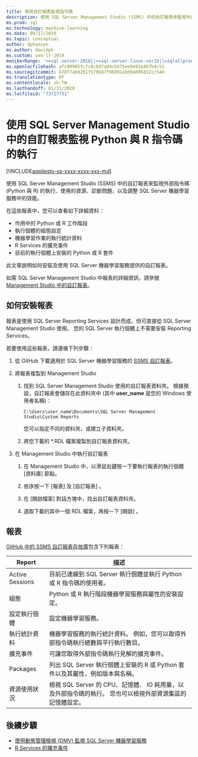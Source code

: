 ```yaml
---
title: 使用自訂報表監視指令碼
description: 使用 SQL Server Management Studio (SSMS) 中的自訂報表來監視外部指令碼 (Python 與 R) 的執行、使用的資源、診斷問題，以及調整 SQL Server 機器學習服務中的效能。
ms.prod: sql
ms.technology: machine-learning
ms.date: 09/17/2019
ms.topic: conceptual
author: dphansen
ms.author: davidph
ms.custom: seo-lt-2019
monikerRange: '>=sql-server-2016||>=sql-server-linux-ver15||=sqlallproducts-allversions'
ms.openlocfilehash: afc90985fc7c0c6d7a04cb575ee9e93a4b7b4c51
ms.sourcegitcommit: b78f7ab9281f570b87f96991ebd9a095812cc546
ms.translationtype: HT
ms.contentlocale: zh-TW
ms.lasthandoff: 01/31/2020
ms.locfileid: "73727751"
---
```

# <a name="monitor-python-and-r-script-execution-using-custom-reports-in-sql-server-management-studio"></a>使用 SQL Server Management Studio 中的自訂報表監視 Python 與 R 指令碼的執行
[!INCLUDE[appliesto-ss-xxxx-xxxx-xxx-md](../../includes/appliesto-ss-xxxx-xxxx-xxx-md.md)]

使用 SQL Server Management Studio (SSMS) 中的自訂報表來監視外部指令碼 (Python 與 R) 的執行、使用的資源、診斷問題，以及調整 SQL Server 機器學習服務中的效能。

在這些報表中，您可以查看如下詳細資料：

- 作用中的 Python 或 R 工作階段
- 執行個體的組態設定
- 機器學習作業的執行統計資料
- R Services 的擴充事件
- 目前的執行個體上安裝的 Python 或 R 套件

此文章說明如何安裝及使用 SQL Server 機器學習服務提供的自訂報表。

如需 SQL Server Management Studio 中報表的詳細資訊，請參閱 [Management Studio 中的自訂報表](../../ssms/object/custom-reports-in-management-studio.md)。

## <a name="how-to-install-the-reports"></a>如何安裝報表

報表是使用 SQL Server Reporting Services 設計而成，但可直接從 SQL Server Management Studio 使用。 您的 SQL Server 執行個體上不需要安裝 Reporting Services。

若要使用這些報表，請遵循下列步驟：

1. 從 GitHub 下載適用於 SQL Server 機器學習服務的 [SSMS 自訂報表](https://github.com/Microsoft/sql-server-samples/tree/master/samples/features/machine-learning-services/ssms-custom-reports)。

2. 將報表複製到 Management Studio

    1. 找到 SQL Server Management Studio 使用的自訂報表資料夾。 根據預設，自訂報表會儲存在此資料夾中 (其中 **user_name** 是您的 Windows 使用者名稱)：

        `C:\Users\user_name\Documents\SQL Server Management Studio\Custom Reports`

       您可以指定不同的資料夾，或建立子資料夾。

    2. 將您下載的 *.RDL 檔案複製到自訂報表資料夾。

3. 在 Management Studio 中執行自訂報表

    1. 在 Management Studio 中，以滑鼠右鍵按一下要執行報表的執行個體 [資料庫]  節點。

    2. 依序按一下 [報表]  及 [自訂報表]  。

    3. 在 [開啟檔案]  對話方塊中，找出自訂報表資料夾。

    4. 選取下載的其中一個 RDL 檔案，再按一下 [開啟]  。

## <a name="reports"></a>報表

[GitHub 中的 SSMS 自訂報表存放庫](https://github.com/Microsoft/sql-server-samples/tree/master/samples/features/machine-learning-services/ssms-custom-reports)包含下列報表：

| Report | 描述 |
|-|-|
| Active Sessions | 目前已連線到 SQL Server 執行個體並執行 Python 或 R 指令碼的使用者。 |
| 組態 | Python 或 R 執行階段機器學習服務與屬性的安裝設定。 |
| 設定執行個體 | 設定機器學習服務。 |
| 執行統計資料 | 機器學習服務的執行統計資料。 例如，您可以取得外部指令碼執行總數與平行執行數目。 |
| 擴充事件 | 可讓您取得外部指令碼執行見解的擴充事件。 |
| Packages | 列出 SQL Server 執行個體上安裝的 R 或 Python 套件以及其屬性，例如版本與名稱。 |
| 資源使用狀況 | 檢視 SQL Server 的 CPU、記憶體、 IO 耗用量，以及外部指令碼的執行。 您也可以檢視外部資源集區的記憶體設定。 |

## <a name="next-steps"></a>後續步驟

- [使用動態管理檢視 (DMV) 監視 SQL Server 機器學習服務](monitor-sql-server-machine-learning-services-using-dynamic-management-views.md)
- [R Services 的擴充事件](../r/extended-events-for-sql-server-r-services.md)
